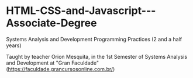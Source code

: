 # HTML-CSS-and-Javascript---Associate-Degree
Systems Analysis and Development Programming Practices (2 and a half years)

Taught by teacher Orion Mesquita, in the 1st Semester of Systems Analysis and Development at "Gran Faculdade" (https://faculdade.grancursosonline.com.br/)
